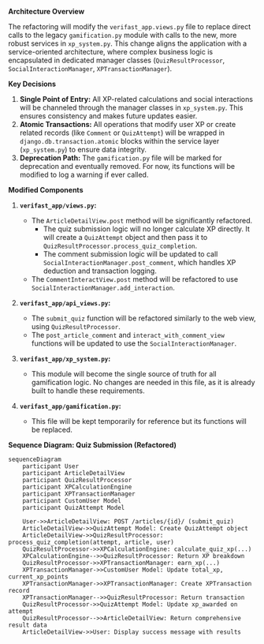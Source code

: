 **Architecture Overview**

The refactoring will modify the `verifast_app.views.py` file to replace direct calls to the legacy `gamification.py` module with calls to the new, more robust services in `xp_system.py`. This change aligns the application with a service-oriented architecture, where complex business logic is encapsulated in dedicated manager classes (`QuizResultProcessor`, `SocialInteractionManager`, `XPTransactionManager`).

**Key Decisions**

1.  **Single Point of Entry:** All XP-related calculations and social interactions will be channeled through the manager classes in `xp_system.py`. This ensures consistency and makes future updates easier.
2.  **Atomic Transactions:** All operations that modify user XP or create related records (like `Comment` or `QuizAttempt`) will be wrapped in `django.db.transaction.atomic` blocks within the service layer (`xp_system.py`) to ensure data integrity.
3.  **Deprecation Path:** The `gamification.py` file will be marked for deprecation and eventually removed. For now, its functions will be modified to log a warning if ever called.

**Modified Components**

1.  **`verifast_app/views.py`:**
    *   The `ArticleDetailView.post` method will be significantly refactored.
        *   The quiz submission logic will no longer calculate XP directly. It will create a `QuizAttempt` object and then pass it to `QuizResultProcessor.process_quiz_completion`.
        *   The comment submission logic will be updated to call `SocialInteractionManager.post_comment`, which handles XP deduction and transaction logging.
    *   The `CommentInteractView.post` method will be refactored to use `SocialInteractionManager.add_interaction`.

2.  **`verifast_app/api_views.py`:**
    *   The `submit_quiz` function will be refactored similarly to the web view, using `QuizResultProcessor`.
    *   The `post_article_comment` and `interact_with_comment_view` functions will be updated to use the `SocialInteractionManager`.

3.  **`verifast_app/xp_system.py`:**
    *   This module will become the single source of truth for all gamification logic. No changes are needed in this file, as it is already built to handle these requirements.

4.  **`verifast_app/gamification.py`:**
    *   This file will be kept temporarily for reference but its functions will be replaced.

**Sequence Diagram: Quiz Submission (Refactored)**

```mermaid
sequenceDiagram
    participant User
    participant ArticleDetailView
    participant QuizResultProcessor
    participant XPCalculationEngine
    participant XPTransactionManager
    participant CustomUser Model
    participant QuizAttempt Model

    User->>ArticleDetailView: POST /articles/{id}/ (submit_quiz)
    ArticleDetailView->>QuizAttempt Model: Create QuizAttempt object
    ArticleDetailView->>QuizResultProcessor: process_quiz_completion(attempt, article, user)
    QuizResultProcessor->>XPCalculationEngine: calculate_quiz_xp(...)
    XPCalculationEngine-->>QuizResultProcessor: Return XP breakdown
    QuizResultProcessor->>XPTransactionManager: earn_xp(...)
    XPTransactionManager->>CustomUser Model: Update total_xp, current_xp_points
    XPTransactionManager->>XPTransactionManager: Create XPTransaction record
    XPTransactionManager-->>QuizResultProcessor: Return transaction
    QuizResultProcessor->>QuizAttempt Model: Update xp_awarded on attempt
    QuizResultProcessor-->>ArticleDetailView: Return comprehensive result data
    ArticleDetailView->>User: Display success message with results
```
